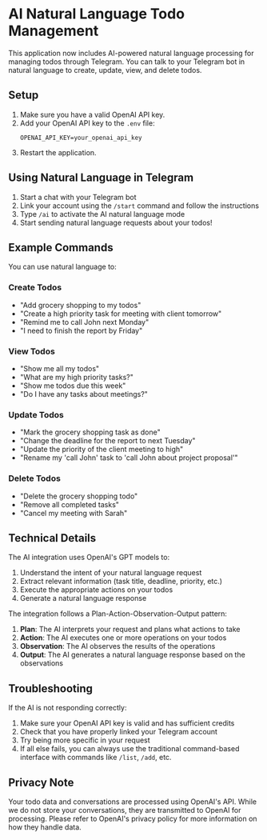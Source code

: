 # AI Natural Language Todo Management

This application now includes AI-powered natural language processing for managing todos through Telegram. You can talk to your Telegram bot in natural language to create, update, view, and delete todos.

## Setup

1. Make sure you have a valid OpenAI API key.
2. Add your OpenAI API key to the `.env` file:
   ```
   OPENAI_API_KEY=your_openai_api_key
   ```
3. Restart the application.

## Using Natural Language in Telegram

1. Start a chat with your Telegram bot
2. Link your account using the `/start` command and follow the instructions
3. Type `/ai` to activate the AI natural language mode
4. Start sending natural language requests about your todos!

## Example Commands

You can use natural language to:

### Create Todos
- "Add grocery shopping to my todos"
- "Create a high priority task for meeting with client tomorrow"
- "Remind me to call John next Monday"
- "I need to finish the report by Friday"

### View Todos
- "Show me all my todos"
- "What are my high priority tasks?"
- "Show me todos due this week"
- "Do I have any tasks about meetings?"

### Update Todos
- "Mark the grocery shopping task as done"
- "Change the deadline for the report to next Tuesday"
- "Update the priority of the client meeting to high"
- "Rename my 'call John' task to 'call John about project proposal'"

### Delete Todos
- "Delete the grocery shopping todo"
- "Remove all completed tasks"
- "Cancel my meeting with Sarah"

## Technical Details

The AI integration uses OpenAI's GPT models to:

1. Understand the intent of your natural language request
2. Extract relevant information (task title, deadline, priority, etc.)
3. Execute the appropriate actions on your todos
4. Generate a natural language response

The integration follows a Plan-Action-Observation-Output pattern:
1. **Plan**: The AI interprets your request and plans what actions to take
2. **Action**: The AI executes one or more operations on your todos
3. **Observation**: The AI observes the results of the operations
4. **Output**: The AI generates a natural language response based on the observations

## Troubleshooting

If the AI is not responding correctly:

1. Make sure your OpenAI API key is valid and has sufficient credits
2. Check that you have properly linked your Telegram account
3. Try being more specific in your request
4. If all else fails, you can always use the traditional command-based interface with commands like `/list`, `/add`, etc.

## Privacy Note

Your todo data and conversations are processed using OpenAI's API. While we do not store your conversations, they are transmitted to OpenAI for processing. Please refer to OpenAI's privacy policy for more information on how they handle data. 